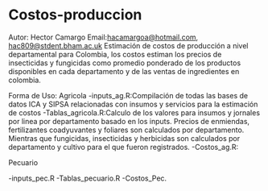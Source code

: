 # Costos-produccion

Autor: Hector Camargo
Email:hacamargoa@hotmail.com, hac809@stdent.bham.ac.uk
Estimación de costos de producción a nivel departamental para Colombia, los costos estiman los precios de insecticidas y fungicidas como promedio ponderado de los productos disponibles en cada departamento y de las ventas de ingredientes en colombia. 

Forma de Uso:
Agricola
-inputs_ag.R:Compilación de todas las bases de datos ICA y SIPSA relacionadas con insumos y servicios para la estimación de costos
-Tablas_agricola.R:Calculo de los valores para insumos y jornales por linea por departamento basado en los inputs. Precios de enmiendas, fertilizantes coadyuvantes y foliares son calculados por departamento. Mientras que fungicidas, insecticidas y herbicidas son calculados por departamento y cultivo para el que fueron registrados.
-Costos_ag.R:

Pecuario

-inputs_pec.R 
-Tablas_pecuario.R
-Costos_Pec. 